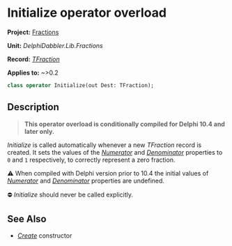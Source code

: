 # Initialize operator overload

**Project:** [Fractions](../API.md)

**Unit:** _DelphiDabbler.Lib.Fractions_

**Record:** [_TFraction_](./TFraction.md)

**Applies to:** ~>0.2

```pascal
class operator Initialize(out Dest: TFraction);
```

## Description

> **This operator overload is conditionally compiled for Delphi 10.4 and later only.**

_Initialize_ is called automatically whenever a new _TFraction_ record is created. It sets the values of the _[Numerator](./TFraction-Numerator.md)_ and _[Denominator](./TFraction-Denominator.md)_ properties to `0` and `1` respectively, to correctly represent a zero fraction.

⚠️ When compiled with Delphi version prior to 10.4 the initial values of _[Numerator](./TFraction-Numerator.md)_ and _[Denominator](./TFraction-Denominator.md)_ properties are undefined.

⛔ _Initialize_ should never be called explicitly.

## See Also

* [_Create_](./TFraction-Create.md) constructor
